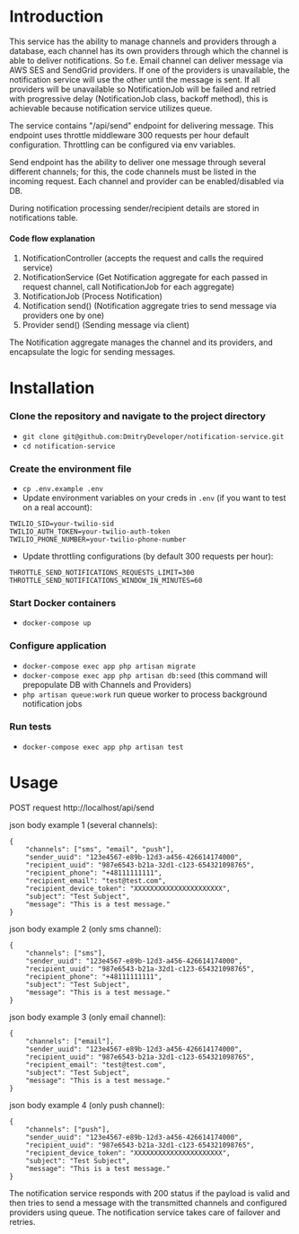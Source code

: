 # Introduction

This service has the ability to manage channels and providers through a database,
each channel has its own providers through which the channel is able to deliver notifications.
So f.e. Email channel can deliver message via AWS SES and SendGrid providers.
If one of the providers is unavailable, the notification service will use the other until the message is sent.
If all providers will be unavailable so NotificationJob will be failed
and retried with progressive delay (NotificationJob class, backoff method), 
this is achievable because notification service utilizes queue.

The service contains "/api/send" endpoint for delivering message.
This endpoint uses throttle middleware 300 requests per hour default configuration.
Throttling can be configured via env variables.

Send endpoint has the ability to deliver one message through several different channels;
for this, the code channels must be listed in the incoming request.
Each channel and provider can be enabled/disabled via DB.

During notification processing sender/recipient details are stored in notifications table.

#### Code flow explanation
1. NotificationController (accepts the request and calls the required service)
2. NotificationService (Get Notification aggregate for each passed in request channel, call NotificationJob for each aggregate)
3. NotificationJob (Process Notification)
4. Notification send() (Notification aggregate tries to send message via providers one by one)
5. Provider send() (Sending message via client)

The Notification aggregate manages the channel and its providers, and encapsulate the logic for sending messages.

# Installation

### Clone the repository and navigate to the project directory
- `git clone git@github.com:DmitryDeveloper/notification-service.git`
- `cd notification-service`

### Create the environment file
- `cp .env.example .env` 
- Update environment variables on your creds in `.env` (if you want to test on a real account):
```
TWILIO_SID=your-twilio-sid
TWILIO_AUTH_TOKEN=your-twilio-auth-token
TWILIO_PHONE_NUMBER=your-twilio-phone-number
```
- Update throttling configurations (by default 300 requests per hour):
```
THROTTLE_SEND_NOTIFICATIONS_REQUESTS_LIMIT=300
THROTTLE_SEND_NOTIFICATIONS_WINDOW_IN_MINUTES=60
```
### Start Docker containers
- `docker-compose up`

### Configure application
- `docker-compose exec app php artisan migrate`
- `docker-compose exec app php artisan db:seed` (this command will prepopulate DB with Channels and Providers)
- `php artisan queue:work` run queue worker to process background notification jobs

### Run tests
- `docker-compose exec app php artisan test`

# Usage

POST request http://localhost/api/send

json body example 1 (several channels):
```
{
    "channels": ["sms", "email", "push"],
    "sender_uuid": "123e4567-e89b-12d3-a456-426614174000",
    "recipient_uuid": "987e6543-b21a-32d1-c123-654321098765",
    "recipient_phone": "+48111111111",
    "recipient_email": "test@test.com",
    "recipient_device_token": "XXXXXXXXXXXXXXXXXXXXXX",
    "subject": "Test Subject",
    "message": "This is a test message."
}
```
json body example 2 (only sms channel):
```
{
    "channels": ["sms"],
    "sender_uuid": "123e4567-e89b-12d3-a456-426614174000",
    "recipient_uuid": "987e6543-b21a-32d1-c123-654321098765",
    "recipient_phone": "+48111111111",
    "subject": "Test Subject",
    "message": "This is a test message."
}
```
json body example 3 (only email channel):
```
{
    "channels": ["email"],
    "sender_uuid": "123e4567-e89b-12d3-a456-426614174000",
    "recipient_uuid": "987e6543-b21a-32d1-c123-654321098765",
    "recipient_email": "test@test.com",
    "subject": "Test Subject",
    "message": "This is a test message."
}
```
json body example 4 (only push channel):
```
{
    "channels": ["push"],
    "sender_uuid": "123e4567-e89b-12d3-a456-426614174000",
    "recipient_uuid": "987e6543-b21a-32d1-c123-654321098765",
    "recipient_device_token": "XXXXXXXXXXXXXXXXXXXXXX",
    "subject": "Test Subject",
    "message": "This is a test message."
}
```
The notification service responds with 200 status if the payload is valid
and then tries to send a message with the transmitted channels and configured providers using queue.
The notification service takes care of failover and retries.
